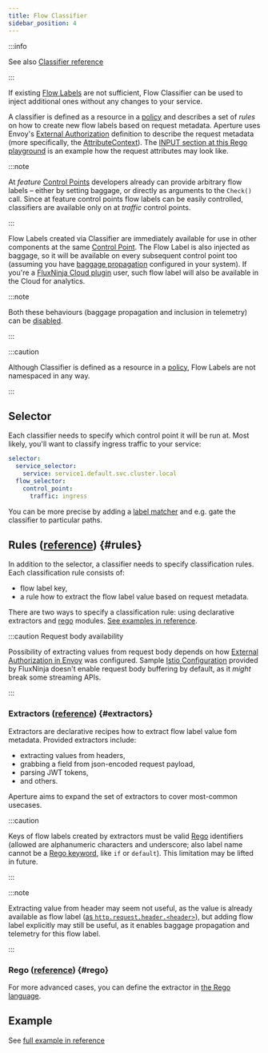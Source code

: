 ```yaml
---
title: Flow Classifier
sidebar_position: 4
---
```


:::info

See also [Classifier reference][reference]

:::

If existing [Flow Labels][label] are not sufficient, Flow Classifier can be used
to inject additional ones without any changes to your service.

A classifier is defined as a resource in a [policy][policies] and describes a
set of _rules_ on how to create new flow labels based on request metadata.
Aperture uses Envoy's [External Authorization][ext-authz] definition to describe
the request metadata (more specifically, the [AttributeContext][attr-context]).
The [INPUT section at this Rego playground][rego-playground] is an example how
the request attributes may look like.

:::note

At _feature_ [Control Points][control-point] developers already can provide
arbitrary flow labels – either by setting baggage, or directly as arguments to
the `Check()` call. Since at feature control points flow labels can be easily
controlled, classifiers are available only on at _traffic_ control points.

:::

Flow Labels created via Classifier are immediately available for use in other
components at the same [Control Point][control-point]. The Flow Label is also
injected as baggage, so it will be available on every subsequent control point
too (assuming you have [baggage propagation][baggage] configured in your
system). If you're a [FluxNinja Cloud plugin][plugin] user, such flow label will
also be available in the Cloud for analytics.

:::note

Both these behaviours (baggage propagation and inclusion in telemetry) can be
[disabled][rule].

:::

:::caution

Although Classifier is defined as a resource in a [policy][policies], Flow
Labels are not namespaced in any way.

:::

## Selector

Each classifier needs to specify which control point it will be run at. Most
likely, you'll want to classify ingress traffic to your service:

```yaml
selector:
  service_selector:
    service: service1.default.svc.cluster.local
  flow_selector:
    control_point:
      traffic: ingress
```

You can be more precise by adding a [label matcher][label-matcher] and e.g. gate
the classifier to particular paths.

## Rules ([reference][rule]) {#rules}

In addition to the selector, a classifier needs to specify classification rules.
Each classification rule consists of:

- flow label key,
- a rule how to extract the flow label value based on request metadata.

There are two ways to specify a classification rule: using declarative
extractors and [rego][rego] modules. [See examples in reference][rule].

:::caution Request body availability

Possibility of extracting values from request body depends on how [External
Authorization in Envoy][ext-authz-extension] was configured. Sample [Istio
Configuration][install-istio] provided by FluxNinja doesn't enable request body
buffering by default, as it _might_ break some streaming APIs.

:::

### Extractors ([reference][extractor]) {#extractors}

Extractors are declarative recipes how to extract flow label value fom metadata.
Provided extractors include:

- extracting values from headers,
- grabbing a field from json-encoded request payload,
- parsing JWT tokens,
- and others.

Aperture aims to expand the set of extractors to cover most-common usecases.

:::caution

Keys of flow labels created by extractors must be valid [Rego][rego] identifiers
(allowed are alphanumeric characters and underscore; also label name cannot be a
[Rego keyword][rego-kw], like `if` or `default`). This limitation may be lifted
in future.

:::

:::note

Extracting value from header may seem not useful, as the value is already
available as flow label ([as `http.request.header.<header>`][request-labels]),
but adding flow label explicitly may still be useful, as it enables baggage
propagation and telemetry for this flow label.

:::

### Rego ([reference][rego-rule]) {#rego}

For more advanced cases, you can define the extractor in [the Rego
language][rego].

## Example

See [full example in reference][reference]

[ext-authz-extension]:
  https://www.envoyproxy.io/docs/envoy/latest/configuration/http/http_filters/ext_authz_filter#config-http-filters-ext-authz
[ext-authz]:
  https://www.envoyproxy.io/docs/envoy/latest/api-v3/service/auth/v3/external_auth.proto#authorization-service-proto
[attr-context]:
  https://www.envoyproxy.io/docs/envoy/latest/api-v3/service/auth/v3/attribute_context.proto
[rego-playground]: https://play.openpolicyagent.org/p/mG0sXxCNdQ
[label]: /concepts/flow-control/flow-label.md
[baggage]: /concepts/flow-control/flow-label.md#baggage
[request-labels]: /concepts/flow-control/flow-label.md#request-labels
[reference]: /references/configuration/policies.md#v1-classifier
[rule]: /references/configuration/policies.md#v1-rule
[extractor]: /references/configuration/policies.md#v1-extractor
[rego-rule]: /references/configuration/policies.md#rule-rego
[plugin]: /cloud/plugin.md
[label-matcher]: /concepts/flow-control/selector.md#label-matcher
[policies]: /concepts/policy/policy.md
[rego]: https://www.openpolicyagent.org/docs/latest/policy-language/
[rego-kw]:
  https://www.openpolicyagent.org/docs/latest/policy-reference/#reserved-names
[control-point]: /concepts/flow-control/flow-control.md#control-point
[install-istio]: /get-started/installation/agent/envoy/istio.md
